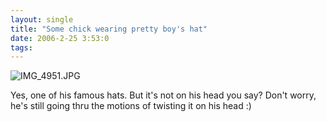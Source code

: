 ```yaml
---
layout: single
title: "Some chick wearing pretty boy's hat"
date: 2006-2-25 3:53:0
tags: 
---
```


![IMG_4951.JPG][1]

Yes, one of his famous hats. But it's not on his head you say? Don't worry, he's still going thru the motions of twisting it on his head :)

   [1]: http://web.archive.org/web/20060314154122im_/http://greener.sdf1.org/blog/archives/IMG_4951.JPG
